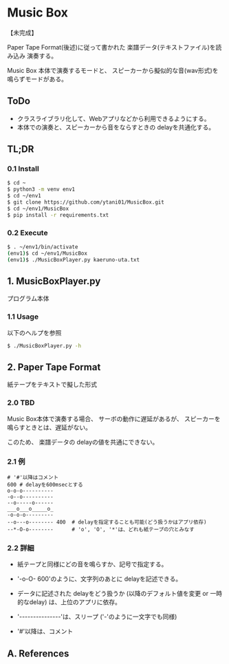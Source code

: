 # Music Box

【未完成】

Paper Tape Format(後述)に従って書かれた
楽譜データ(テキストファイル)を読み込み
演奏する。

Music Box 本体で演奏するモードと、
スピーカーから擬似的な音(wav形式)を鳴らずモードがある。

## ToDo

* クラスライブラリ化して、Webアプリなどから利用できるようにする。
* 本体での演奏と、スピーカーから音をならすときの delayを共通化する。


## TL;DR

### 0.1 Install

```bash
$ cd ~
$ python3 -m venv env1
$ cd ~/env1
$ git clone https://github.com/ytani01/MusicBox.git
$ cd ~/env1/MusicBox
$ pip install -r requirements.txt
```


### 0.2 Execute

```bash
$ . ~/env1/bin/activate
(env1)$ cd ~/env1/MusicBox
(env1)$ ./MusicBoxPlayer.py kaeruno-uta.txt
```


## 1. MusicBoxPlayer.py

プログラム本体

### 1.1 Usage

以下のヘルプを参照

```bash
$ ./MusicBoxPlayer.py -h
```

## 2. Paper Tape Format

紙テープをテキストで擬した形式


### 2.0 TBD

Music Box本体で演奏する場合、
サーボの動作に遅延があるが、
スピーカーを鳴らすときとは、遅延がない。

このため、
楽譜データの delayの値を共通にできない。


### 2.1 例

```
# '#'以降はコメント
600 # delayを600msecとする
o-o-o----------
-o--o----------
--o-----o------
___o___o_____o_
-o-o-o---------
--o---o-------- 400  # delayを指定することも可能(どう扱うかはアプリ依存)
--*-O-o--------      # 'o', 'O', '*'は、どれも紙テープの穴とみなす
```


### 2.2 詳細

* 紙テープと同様にどの音を鳴らすか、記号で指定する。

* '-o-O- 600'のように、文字列のあとに delayを記述できる。

* データに記述された delayをどう扱うか
  (以降のデフォルト値を変更 or 一時的なdelay)
  は、上位のアプリに依存。

* '---------------'は、スリープ
  ('-'のように一文字でも同様)

* '#'以降は、コメント


## A. References

